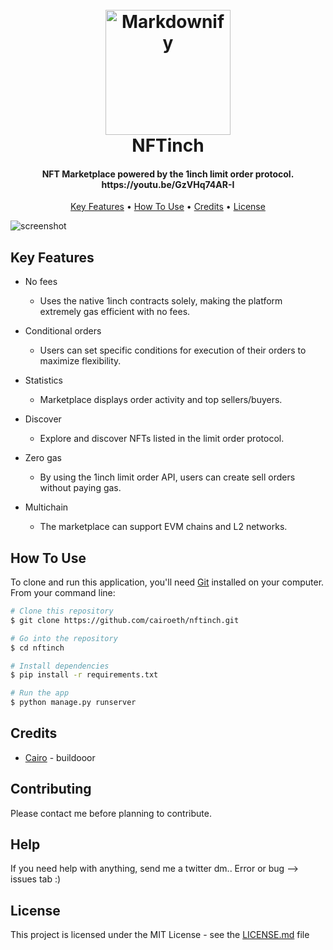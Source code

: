 
<h1 align="center">
  <br>
  <a><img src="https://i.imgur.com/NRdk30c.png" alt="Markdownify" width="200"></a>
  <br>
  NFTinch
  <br>
</h1>

  <h4 align="center">NFT Marketplace powered by the 1inch limit order protocol.<br>https://youtu.be/GzVHq74AR-I</h4>

<p align="center">
  <a href="#key-features">Key Features</a> •
  <a href="#how-to-use">How To Use</a> •
  <a href="#credits">Credits</a> •
  <a href="#license">License</a>
</p>

![screenshot](https://i.imgur.com/mM8wlXs.png)

## Key Features

* No fees
  - Uses the native 1inch contracts solely, making the platform extremely gas efficient with no fees.

* Conditional orders
  - Users can set specific conditions for execution of their orders to maximize flexibility.

* Statistics
  - Marketplace displays order activity and top sellers/buyers.

* Discover
  - Explore and discover NFTs listed in the limit order protocol.

* Zero gas
  - By using the 1inch limit order API, users can create sell orders without paying gas.

* Multichain
  - The marketplace can support EVM chains and L2 networks.

## How To Use

To clone and run this application, you'll need [Git](https://git-scm.com) installed on your computer. From your command line:

```bash
# Clone this repository
$ git clone https://github.com/cairoeth/nftinch.git

# Go into the repository
$ cd nftinch

# Install dependencies
$ pip install -r requirements.txt

# Run the app
$ python manage.py runserver
```

## Credits
- [Cairo](https://twitter.com/cairoeth) - buildooor

## Contributing

Please contact me before planning to contribute.

## Help

If you need help with anything, send me a twitter dm.. Error or bug --> issues tab :)

## License

This project is licensed under the MIT License - see the [LICENSE.md](https://github.com/cairoeth/nftinch/LICENSE.md) file
